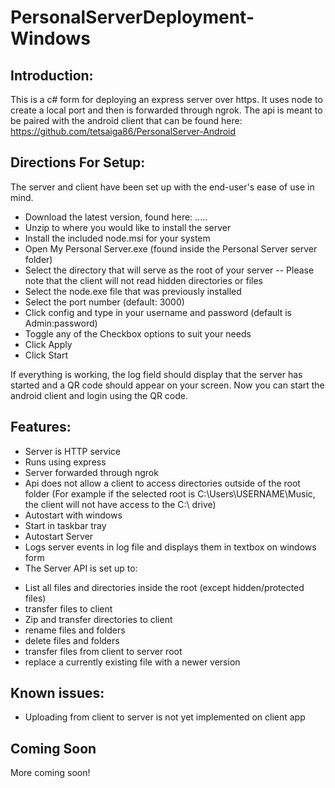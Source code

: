 # PersonalServerDeployment-Windows

## Introduction:
This is a c# form for deploying an express server over https. It uses node to create a local port and then is forwarded through ngrok. The api is meant to be paired with the android client that can be found here: https://github.com/tetsaiga86/PersonalServer-Android

## Directions For Setup:
The server and client have been set up with the end-user's ease of use in mind.
- Download the latest version, found here: .....
- Unzip to where you would like to install the server
- Install the included node.msi for your system
- Open My Personal Server.exe (found inside the Personal Server server folder)
- Select the directory that will serve as the root of your server
-- Please note that the client will not read hidden directories or files
- Select the node.exe file that was previously installed
- Select the port number (default: 3000)
- Click config and type in your username and password (default is Admin:password)
- Toggle any of the Checkbox options to suit your needs
- Click Apply 
- Click Start

If everything is working, the log field should display that the server has started and a QR code should appear on your screen.
Now you can start the android client and login using the QR code.

## Features:
- Server is HTTP service
- Runs using express
- Server forwarded through ngrok
- Api does not allow a client to access directories outside of the root folder (For example if the selected root is C:\Users\USERNAME\Music, the client will not have access to the C:\ drive)
- Autostart with windows
- Start in taskbar tray
- Autostart Server
- Logs server events in log file and displays them in textbox on windows form
- The Server API is set up to:
 * List all files and directories inside the root (except hidden/protected files)
 * transfer files to client
 * Zip and transfer directories to client
 * rename files and folders
 * delete files and folders
 * transfer files from client to server root
 * replace a currently existing file with a newer version

## Known issues:
- Uploading from client to server is not yet implemented on client app

## Coming Soon
More coming soon!
 
